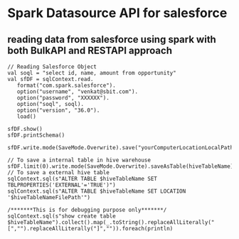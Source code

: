 # Spark Datasource API for salesforce  

## reading data from salesforce using spark with both BulkAPI and RESTAPI approach

    // Reading Salesforce Object
    val soql = "select id, name, amount from opportunity"
    val sfDF = sqlContext.read.
       format("com.spark.salesforce").
       option("username", "venkat@sbit.com").
       option("password", "XXXXXX").
       option("soql", soql).
       option("version", "36.0").
       load()

    sfDF.show()
    sfDF.printSchema()
    
    sfDF.write.mode(SaveMode.Overwrite).save("yourComputerLocationLocalPath")
    
    // To save a internal table in hive warehouse 
    sfDF.limit(0).write.mode(SaveMode.Overwrite).saveAsTable(hiveTableName)
    // To save a external hive table
    sqlContext.sql(s"ALTER TABLE $hiveTableName SET TBLPROPERTIES('EXTERNAL'='TRUE')")
    sqlContext.sql(s"ALTER TABLE $hiveTableName SET LOCATION '$hiveTableNameFilePath'")
    
    /*******This is for debugging purpose only*******/
    sqlContext.sql(s"show create table $hiveTableName").collect().map(_.toString().replaceAllLiterally("[","").replaceAllLiterally("]","")).foreach(println)